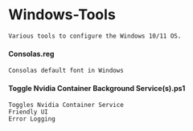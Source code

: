 # Windows-Tools
    
    Various tools to configure the Windows 10/11 OS.

  #### Consolas.reg
  
    Consolas default font in Windows



 #### Toggle Nvidia Container Background Service(s).ps1
  
    Toggles Nvidia Container Service
    Friendly UI
    Error Logging
